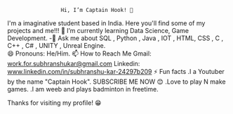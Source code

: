                      Hi, I’m Captain Hook! 👋
I'm a imaginative student based in India. Here you'll find some of my projects and me!!!
 🌱 I’m currently learning Data Science, Game Development.
 -💭 Ask me about SQL , Python , Java , IOT , HTML, CSS , C , C++ , C# , UNITY , Unreal Engine.  
 😄 Pronouns: He/Him.
 📫 How to Reach Me
  Gmail: work.for.subhranshukar@gmail.com
  Linkedin: www.linkedin.com/in/subhranshu-kar-24297b209
 ⚡ Fun facts
.I a Youtuber by the name "Captain Hook". SUBSCRIBE ME NOW 😊
.Love to play N make games.
.I am weeb and plays badminton in freetime.

Thanks for visiting my profile! 😁    

<!---
Subhranshu2/Subhranshu2 is a ✨ special ✨ repository because its `README.md` (this file) appears on your GitHub profile.
You can click the Preview link to take a look at your changes.
--->
